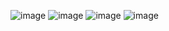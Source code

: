 ![image](https://user-images.githubusercontent.com/78776072/122683914-e0119580-d21f-11eb-91c3-75d2fe3bedac.png)
![image](https://user-images.githubusercontent.com/78776072/122683861-9b85fa00-d21f-11eb-8e7f-f7d978c31617.png)
![image](https://user-images.githubusercontent.com/78776072/122683872-a93b7f80-d21f-11eb-822c-19114fffc1e8.png)
![image](https://user-images.githubusercontent.com/78776072/122683903-d425d380-d21f-11eb-9284-b10574d3e07b.png)





